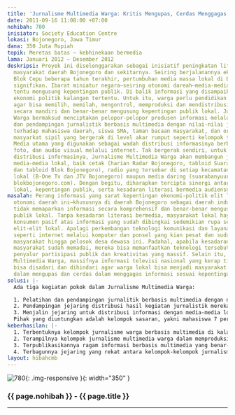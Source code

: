 ```yaml
---
title: 'Jurnalisme Multimedia Warga: Kritis Mengupas, Cerdas Menggagas'
date: 2011-09-16 11:08:00 +07:00
nohibah: 780
inisiator: Society Education Centre
lokasi: Bojonegoro, Jawa Timur
dana: 350 Juta Rupiah
topik: Meretas batas – kebhinekaan bermedia
lama: Januari 2012 – Desember 2012
deskripsi: Proyek ini diselenggarakan sebagai inisiatif peningkatan literasi bermedia
  masyarakat daerah Bojonegoro dan sekitarnya. Seiring berjalanannya eksploitasi migas
  Blok Cepu beberapa tahun terakhir, pertumbuhan media massa lokal di Bojonegoro tampak
  signifikan. Ibarat miniatur negara—seiring otonomi dareah—media-media lokal belum
  tentu mengusung kepentingan publik. Di balik informasi yang disampaikan, sarat kepentingan
  ekonomi politik kalangan tertentu. Untuk itu, warga perlu pendidikan literasi media
  agar bisa memilih, memilah, mengontrol, memproduksi dan mendistribusikan informasi
  secara mandiri dan benar-benar mengusung kepentingan publik lokal. Jurnalisme Multimedia
  Warga bermaksud menciptakan pelopor-pelopor produsen informasi melalui pelatihan
  dan pendampingan jurnalistik berbasis multimedia dengan nilai-nilai jurnalisme,
  terhadap mahasiswa daerah, siswa SMA, taman bacaan masyarakat, dan organisasi-organisasi
  masyarkat sipil yang bergerak di level akar rumput seperti kelompok tani dan pemuda.
  Media utama yang digunakan sebagai wadah distribusi informasinya berbentuk tulisan,
  foto, dan audio visual melalui internet. Tak bergerak sendiri, untuk memassifkan
  distribusi informasinya, Jurnalisme Multimedia Warga akan membangun jejaring dengan
  media-media lokal, baik cetak (harian Radar Bojonegoro, tabloid Suara Banyuurip
  dan tabloid Blok Bojonegoro), radio yang tersebar di setiap kecamatan, televisi-televisi
  lokal (B-One Tv dan JTV Bojonegoro) maupun media daring (suarabanyuurip.com dan
  blokbojonegoro.com). Dengan begitu, diharapkan tercipta sinergi antara media massa
  lokal, kepentingan publik, serta kesadaran literasi bermedia audiensnya.
masalah: Perang informasi yang sarat kepentingan ekonomi-politik elit lokal di era
  otonomi daerah ini—khususnya di daerah Bojonegoro sebagai daerah industri Migas—kerap
  tidak memaparkan informasi secara komprehensif dan benar-benar mengusung kepentingan
  publik lokal. Tanpa kesadaran literasi bermedia, masyarakat lokal haya akan menjadi
  konsumen pasif atas informasi yang sudah dibingkai sedemikian rupa sesuai kepentingan
  elit-elit lokal. Apalagi perkembangan teknologi komunikasi dan layanan informasi
  seperti internet melalui komputer dan ponsel yang kian pesat dan sudah dimiliki
  masyarakat hingga pelosok desa dewasa ini. Padahal, apabila kesadaran literasi media
  masyarakat sudah memadai, mereka bisa memanfaatkan teknologi tersebut sebagai media
  penyalur partisipasi publik dan kreativitas yang massif. Selain itu, dengan Jurnalisme
  Multimedia Warga, massifnya informasi televisi nasional yang kerap tidak mendidik
  bisa disadari dan dihindari agar warga lokal bisa menjadi masyarakat yang kritis
  dalam mengupas dan cerdas dalam menggagas informasi sesuai kepentingan publik.
solusi: |-
  Ada tiga kegiatan pokok dalam Jurnalisme Multimedia Warga:

  1. Pelatihan dan pendampingan jurnalitik berbasis multimedia dengan nilai-nilai jurnalisme, bagi kalangan potensial di daerah Bojonegoro dan sekitarnya, yakni mahasiswa, siswa SMA sederajat, anggota/pengurus taman bacaan masyarakat(TBM), organisasi masyarakat sipil (OMS) di level akar rumput seperti kelompok tani dan pemuda. Masing-masing kelompok sasaran akan dilatih bagaimana memproduksi informasi sesuai kaidah jurnalisme baik dalam bentuk tulis, foto, maupun audio visual selama satu bulan secara bergiliran.
  2. Pendampingan jejaring distribusi hasil kegiatan jurnalistik mereka selama 10 bulan melalui penayangan media daring.
  3. Menjalin jejaring untuk distribusi informasi dengan media-media lokal.
  Pihak yang diuntungkan adalah kelompok sasaran, yakni mahasiswa 7 perguruan tinggi di Bojonegoro, 15 SMA di Kabupaten Bojonegoro dan sekitarnya, 10 taman bacaan masyarakat, 10 kelompok tani, 10 organisasi kepemudaan, dan 10 organsisai masyarakat sipil lain di Bojonegoro dan sekitarnya. Melalui kemitraan dengan Jurnalisme Multimedia Warga, media-media lokal juga akan diuntungkan karena bisa memperkaya muatan informasi yang mereka publikasikan. Terlebih, masyarakat umum bisa mengakses informasi yang beragam seputar Bojonegoro dan sekitarnya.
keberhasilan: |-
  1. Terbentuknya kelompok jurnalisme warga berbasis multimedia di kalangan mahasiswa, siswa SMA sederajat , anggota/pengurus TBM, organisasi masyarakat sipil di level akar rumput seperti kelompok tani dan pemuda;
  2. Terampilnya kelompok jurnalisme multimedia warga dalam memproduksi informasi berbasis jurnalisme dalam bentuk tulis, foto, dan audio visual, sekaligus mengunggahnya di media daring yang akah dibentuk;
  3. Terpublikasikannya ragam informasi berbasis multimedia yang benar-benar mengusung kepentingan publik lokal, terutama dari bidang pendidikan, kesehatan, ekonomi dan Migas;
  4. Terbagunnya jejaring yang rekat antara kelompok-kelompok jurnalisme multimedia warga secara internal maupun dengan media-media lokal.
layout: hibahcmb
---
```


![780](/static/img/hibahcmb/780.png){: .img-responsive }{: width="350" }

### {{ page.nohibah }} - {{ page.title }}

---
